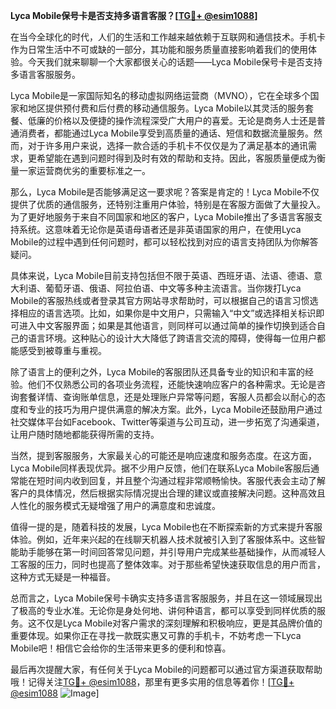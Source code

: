 **Lyca Mobile保号卡是否支持多语言客服？[[TG💪+ @esim1088](https://t.me/s/esim1088)]**

在当今全球化的时代，人们的生活和工作越来越依赖于互联网和通信技术。手机卡作为日常生活中不可或缺的一部分，其功能和服务质量直接影响着我们的使用体验。今天我们就来聊聊一个大家都很关心的话题——Lyca Mobile保号卡是否支持多语言客服服务。

Lyca Mobile是一家国际知名的移动虚拟网络运营商（MVNO），它在全球多个国家和地区提供预付费和后付费的移动通信服务。Lyca Mobile以其灵活的服务套餐、低廉的价格以及便捷的操作流程深受广大用户的喜爱。无论是商务人士还是普通消费者，都能通过Lyca Mobile享受到高质量的通话、短信和数据流量服务。然而，对于许多用户来说，选择一款合适的手机卡不仅仅是为了满足基本的通讯需求，更希望能在遇到问题时得到及时有效的帮助和支持。因此，客服质量便成为衡量一家运营商优劣的重要标准之一。

那么，Lyca Mobile是否能够满足这一要求呢？答案是肯定的！Lyca Mobile不仅提供了优质的通信服务，还特别注重用户体验，特别是在客服方面做了大量投入。为了更好地服务于来自不同国家和地区的客户，Lyca Mobile推出了多语言客服支持系统。这意味着无论你是英语母语者还是非英语国家的用户，在使用Lyca Mobile的过程中遇到任何问题时，都可以轻松找到对应的语言支持团队为你解答疑问。

具体来说，Lyca Mobile目前支持包括但不限于英语、西班牙语、法语、德语、意大利语、葡萄牙语、俄语、阿拉伯语、中文等多种主流语言。当你拨打Lyca Mobile的客服热线或者登录其官方网站寻求帮助时，可以根据自己的语言习惯选择相应的语言选项。比如，如果你是中文用户，只需输入“中文”或选择相关标识即可进入中文客服界面；如果是其他语言，则同样可以通过简单的操作切换到适合自己的语言环境。这种贴心的设计大大降低了跨语言交流的障碍，使得每一位用户都能感受到被尊重与重视。

除了语言上的便利之外，Lyca Mobile的客服团队还具备专业的知识和丰富的经验。他们不仅熟悉公司的各项业务流程，还能快速响应客户的各种需求。无论是咨询套餐详情、查询账单信息，还是处理账户异常等问题，客服人员都会以耐心的态度和专业的技巧为用户提供满意的解决方案。此外，Lyca Mobile还鼓励用户通过社交媒体平台如Facebook、Twitter等渠道与公司互动，进一步拓宽了沟通渠道，让用户随时随地都能获得所需的支持。

当然，提到客服服务，大家最关心的可能还是响应速度和服务态度。在这方面，Lyca Mobile同样表现优异。据不少用户反馈，他们在联系Lyca Mobile客服后通常能在短时间内收到回复，并且整个沟通过程非常顺畅愉快。客服代表会主动了解客户的具体情况，然后根据实际情况提出合理的建议或直接解决问题。这种高效且人性化的服务模式无疑增强了用户的满意度和忠诚度。

值得一提的是，随着科技的发展，Lyca Mobile也在不断探索新的方式来提升客服体验。例如，近年来兴起的在线聊天机器人技术就被引入到了客服体系中。这些智能助手能够在第一时间回答常见问题，并引导用户完成某些基础操作，从而减轻人工客服的压力，同时也提高了整体效率。对于那些希望快速获取信息的用户而言，这种方式无疑是一种福音。

总而言之，Lyca Mobile保号卡确实支持多语言客服服务，并且在这一领域展现出了极高的专业水准。无论你是身处何地、讲何种语言，都可以享受到同样优质的服务。这不仅是Lyca Mobile对客户需求的深刻理解和积极响应，更是其品牌价值的重要体现。如果你正在寻找一款既实惠又可靠的手机卡，不妨考虑一下Lyca Mobile吧！相信它会给你的生活带来更多的便利和惊喜。

最后再次提醒大家，有任何关于Lyca Mobile的问题都可以通过官方渠道获取帮助哦！记得关注[TG💪+ @esim1088](https://t.me/s/esim1088)，那里有更多实用的信息等着你！[[TG💪+ @esim1088](https://t.me/s/esim1088) ![Image](https://i.postimg.cc/4NQfJmqS/Snipaste-2025-05-13-00-14-12.png)]